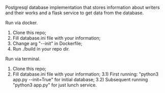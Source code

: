 Postgresql database implementation that stores information about writers and their works and a flask service to get data from the database.


Run via docker.
1) Clone this repo;
2) Fill database.ini file with your information;
3) Change arg "--init" in Dockerfile;
4) Run ./build in your repo dir.

Run via terminal.
1) Clone this repo;
2) Fill database.ini file with your information;
3.1) First running: "python3 app.py --init=True" for initial database;
3.2) Subsequent running "python3 app.py" for just lunch service.
